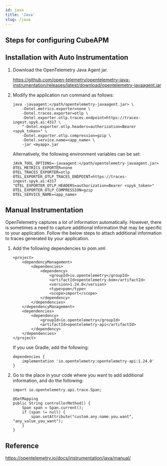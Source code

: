 ```yaml
---
id: java
title: 'Java'
slug: /java
---
```


## **Steps for configuring CubeAPM**

## **Installation** with Auto Instrumentation

1. Download the OpenTelemetry Java Agent jar.

    https://github.com/open-telemetry/opentelemetry-java-instrumentation/releases/latest/download/opentelemetry-javaagent.jar

2. Modify the application run command as follows:

    ```
    java -javaagent:</path/opentelemetry-javaagent.jar> \
        -Dotel.metrics.exporter=none \
        -Dotel.traces.exporter=otlp \
        -Dotel.exporter.otlp.traces.endpoint=https://traces-ingest.spyk.ai:4317 \
        "-Dotel.exporter.otlp.headers=authorization=Bearer <spyk_token>" \
        -Dotel.exporter.otlp.compression=gzip \
        -Dotel.service.name=<app_name> \
        -jar <myapp>.jar
    ```

    Alternatively, the following environment variables can be set:

    ```
    JAVA_TOOL_OPTIONS=-javaagent:</path/opentelemetry-javaagent.jar>
    OTEL_METRICS_EXPORTER=none
    OTEL_TRACES_EXPORTER=otlp
    OTEL_EXPORTER_OTLP_TRACES_ENDPOINT=https://traces-ingest.spyk.ai:4317
    "OTEL_EXPORTER_OTLP_HEADERS=authorization=Bearer <spyk_token>"
    OTEL_EXPORTER_OTLP_COMPRESSION=gzip
    OTEL_SERVICE_NAME=<app_name>
    ```
    

## **Manual Instrumentation**

OpenTelemetry captures a lot of information automatically. However, there is sometimes a need to capture
additional information that may be specific to your application. Follow the below steps to attach additional
information to traces generated by your application.

1. Add the following dependencies to pom.xml

    ```
    <project>
        <dependencyManagement>
            <dependencies>
                <dependency>
                    <groupId>io.opentelemetry</groupId>
                    <artifactId>opentelemetry-bom</artifactId>
                    <version>1.24.0</version>
                    <type>pom</type>
                    <scope>import</scope>
                </dependency>
            </dependencies>
        </dependencyManagement>
        <dependencies>
            <dependency>
                <groupId>io.opentelemetry</groupId>
                <artifactId>opentelemetry-api</artifactId>
            </dependency>
        </dependencies>
    </project>
    ```

    If you use Gradle, add the following:

    ```
    dependencies {
        implementation 'io.opentelemetry:opentelemetry-api:1.24.0'
    }
    ```

2. Go to the place in your code where you want to add additional information, and do the following:

    ```
    import io.opentelemetry.api.trace.Span;

    @GetMapping
    public String controllerMethod() {
        Span span = Span.current();
        if (span != null) {
            span.setAttribute("custom.any.name.you.want", "any_value_you_want");
        }
    }
    ```

## **Reference**

https://opentelemetry.io/docs/instrumentation/java/manual/
